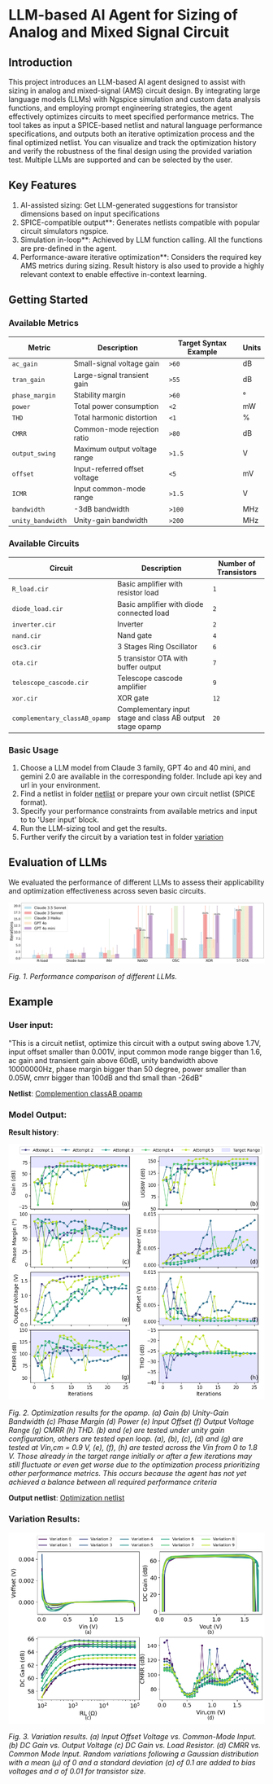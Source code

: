 # LLM-based AI Agent for Sizing of Analog and Mixed Signal Circuit

## Introduction

This project introduces an LLM-based AI agent designed to assist with sizing in analog and mixed-signal (AMS) circuit design. By integrating large language models (LLMs) with Ngspice simulation and custom data analysis functions, and employing prompt engineering strategies, the agent effectively optimizes circuits to meet specified performance metrics.
The tool takes as input a SPICE-based netlist and natural language performance specifications, and outputs both an iterative optimization process and the final optimized netlist. You can visualize and track the optimization history and verify the robustness of the final design using the provided variation test. Multiple LLMs are supported and can be selected by the user.

## Key Features

1. AI-assisted sizing: Get LLM-generated suggestions for transistor dimensions based on input specifications
2. SPICE-compatible output**: Generates netlists compatible with popular circuit simulators ngspice.
3. Simulation in-loop**: Achieved by LLM function calling. All the functions are pre-defined in the agent.
4. Performance-aware iterative optimization**: Considers the required key AMS metrics during sizing. Result history is also used to provide a highly relevant context to enable effective in-context learning.

## Getting Started

### Available Metrics
| Metric            | Description                          | Target Syntax Example | Units  |
|-------------------|--------------------------------------|-----------------------|--------|
| `ac_gain`         | Small-signal voltage gain            | `>60`                 | dB     |
| `tran_gain`       | Large-signal transient gain          | `>55`                 | dB     |
| `phase_margin`    | Stability margin                     | `>60`                 | °      |
| `power`           | Total power consumption              | `<2`                  | mW     |
| `THD`             | Total harmonic distortion            | `<1`                  | %      |
| `CMRR`            | Common-mode rejection ratio          | `>80`                 | dB     |
| `output_swing`    | Maximum output voltage range         | `>1.5`                | V      |
| `offset`          | Input-referred offset voltage        | `<5`                  | mV     |
| `ICMR`            | Input common-mode range              | `>1.5`                | V      |
| `bandwidth`       | -3dB bandwidth                       | `>100`                | MHz    |
| `unity_bandwidth` | Unity-gain bandwidth                 | `>200`                | MHz    |

### Available Circuits
| Circuit                       | Description                                               | Number of Transistors |
|-------------------------------|-----------------------------------------------------------|-----------------------|
| `R_load.cir`                  | Basic amplifier with resistor load                        | `1`                   |
| `diode_load.cir`              | Basic amplifier with diode connected load                 | `2`                   |
| `inverter.cir`                | Inverter                                                  | `2`                   |
| `nand.cir`                    | Nand gate                                                 | `4`                   |
| `osc3.cir`                    | 3 Stages Ring Oscillator                                  | `6`                   |
| `ota.cir`                     | 5 transistor OTA with buffer output                       | `7`                   |
| `telescope_cascode.cir`       | Telescope cascode amplifier                               | `9`                   |
| `xor.cir`                     | XOR gate                                                  | `12`                  |
| `complementary_classAB_opamp` | Complementary input stage and class AB output stage opamp | `20`                  |


### Basic Usage
1. Choose a LLM model from Claude 3 family, GPT 4o and 40 mini, and gemini 2.0 are available in the corresponding folder. Include api key and url in your environment.
2. Find a netlist in folder [netlist](/initial_circuit_netlist) or prepare your own circuit netlist (SPICE format).
3. Specify your performance constraints from available metrics and input to to 'User input' block.
4. Run the LLM-sizing tool and get the results.
5. Further verify the circuit by a variation test in folder [variation](/variation)

## Evaluation of LLMs

We evaluated the performance of different LLMs to assess their applicability and optimization effectiveness across seven basic circuits. 

![Performance comparison of different LLMs](/figures/performance.png)  

*Fig. 1. Performance comparison of different LLMs.*

## Example 

### User input:    

"This is a circuit netlist, optimize this circuit with a output swing above 1.7V, input offset smaller than 0.001V, input common mode range bigger than 1.6, ac gain and transient gain above 60dB, unity bandwidth above 10000000Hz, phase margin bigger than 50 degree, power smaller than 0.05W, cmrr bigger than 100dB and thd small than -26dB"

**Netlist**: [Complemention classAB opamp](/initial_circuit_netlist/complementary_classAB_opamp.cir)

### Model Output:

**Result history**:

![Optimization results for the opamp.](/figures/railtorail_subplots_4x2.png)

*Fig. 2. Optimization results for the opamp.  (a) Gain (b) Unity-Gain Bandwidth (c) Phase Margin (d) Power (e) Input Offset (f) Output Voltage Range (g) CMRR (h) THD. (b) and (e) are tested under unity gain configuration, others are tested open loop. (a), (b), (c), (d) and (g) are tested at Vin,cm = 0.9 V, (e), (f), (h) are tested across the Vin from 0 to 1.8 V. Those already in the target range initially or after a few iterations may still fluctuate or even get worse due to the optimization process prioritizing other performance metrics. This occurs because the agent has not yet achieved a balance between all required performance criteria*

**Output netlist**: [Optimization netlist](/variation/a5.cir)

### Variation Results:

![Variation results.](/figures/a5_bias_var_subplots.png) 

*Fig. 3. Variation results.  (a) Input Offset Voltage vs. Common-Mode Input. (b) DC Gain vs. Output Voltage (c) DC Gain vs. Load Resistor. (d) CMRR vs. Common Mode Input. Random variations following a Gaussian distribution with a mean (µ) of 0 and a standard deviation (σ) of 0.1 are added to bias voltages and σ of 0.01 for transistor size.*
